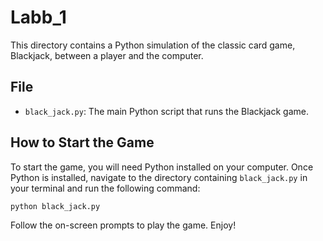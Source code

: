 # Labb_1

This directory contains a Python simulation of the classic card game, Blackjack, between a player and the computer.

## File

- `black_jack.py`: The main Python script that runs the Blackjack game.

## How to Start the Game

To start the game, you will need Python installed on your computer. Once Python is installed, navigate to the directory containing `black_jack.py` in your terminal and run the following command:

```bash
python black_jack.py
```

Follow the on-screen prompts to play the game. Enjoy!
